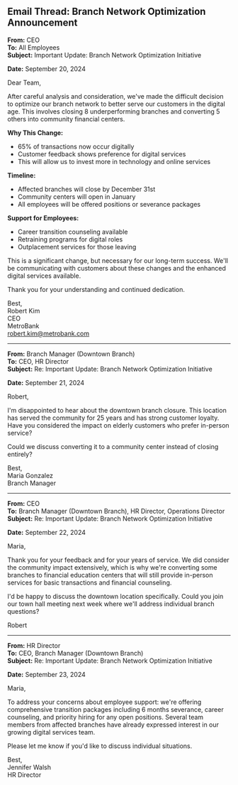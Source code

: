 ## Email Thread: Branch Network Optimization Announcement

**From:** CEO  
**To:** All Employees  
**Subject:** Important Update: Branch Network Optimization Initiative  

**Date:** September 20, 2024  

Dear Team,

After careful analysis and consideration, we've made the difficult decision to optimize our branch network to better serve our customers in the digital age. This involves closing 8 underperforming branches and converting 5 others into community financial centers.

**Why This Change:**
- 65% of transactions now occur digitally
- Customer feedback shows preference for digital services
- This will allow us to invest more in technology and online services

**Timeline:**
- Affected branches will close by December 31st
- Community centers will open in January
- All employees will be offered positions or severance packages

**Support for Employees:**
- Career transition counseling available
- Retraining programs for digital roles
- Outplacement services for those leaving

This is a significant change, but necessary for our long-term success. We'll be communicating with customers about these changes and the enhanced digital services available.

Thank you for your understanding and continued dedication.

Best,  
Robert Kim  
CEO  
MetroBank  
robert.kim@metrobank.com  

---

**From:** Branch Manager (Downtown Branch)  
**To:** CEO, HR Director  
**Subject:** Re: Important Update: Branch Network Optimization Initiative  

**Date:** September 21, 2024  

Robert,

I'm disappointed to hear about the downtown branch closure. This location has served the community for 25 years and has strong customer loyalty. Have you considered the impact on elderly customers who prefer in-person service?

Could we discuss converting it to a community center instead of closing entirely?

Best,  
Maria Gonzalez  
Branch Manager  

---

**From:** CEO  
**To:** Branch Manager (Downtown Branch), HR Director, Operations Director  
**Subject:** Re: Important Update: Branch Network Optimization Initiative  

**Date:** September 22, 2024  

Maria,

Thank you for your feedback and for your years of service. We did consider the community impact extensively, which is why we're converting some branches to financial education centers that will still provide in-person services for basic transactions and financial counseling.

I'd be happy to discuss the downtown location specifically. Could you join our town hall meeting next week where we'll address individual branch questions?

Robert  

---

**From:** HR Director  
**To:** CEO, Branch Manager (Downtown Branch)  
**Subject:** Re: Important Update: Branch Network Optimization Initiative  

**Date:** September 23, 2024  

Maria,

To address your concerns about employee support: we're offering comprehensive transition packages including 6 months severance, career counseling, and priority hiring for any open positions. Several team members from affected branches have already expressed interest in our growing digital services team.

Please let me know if you'd like to discuss individual situations.

Best,  
Jennifer Walsh  
HR Director